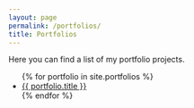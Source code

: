 ```yaml
---
layout: page
permalink: /portfolios/
title: Portfolios
---
```


Here you can find a list of my portfolio projects.

<ul>
  {% for portfolio in site.portfolios %}
    <li><a href="{{ portfolio.url }}">{{ portfolio.title }}</a></li>
  {% endfor %}
</ul>